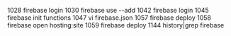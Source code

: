 1028  firebase login
 1030  firebase use --add
 1042  firebase login
 1045  firebase init functions
 1047  vi firebase.json
 1057  firebase deploy
 1058  firebase open hosting:site
 1059  firebase deploy
 1144  history|grep firebase

